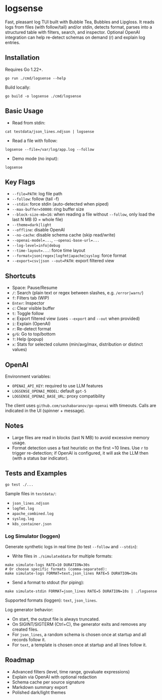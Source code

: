 # logsense

Fast, pleasant log TUI built with Bubble Tea, Bubbles and Lipgloss. It reads logs from files (with follow/tail) and/or stdin, detects format, parses into a structured table with filters, search, and inspector. Optional OpenAI integration can help re-detect schemas on demand (r) and explain log entries.

## Installation

Requires Go 1.22+.

```
go run ./cmd/logsense --help
```

Build locally:

```
go build -o logsense ./cmd/logsense
```

## Basic Usage

- Read from stdin:

```
cat testdata/json_lines.ndjson | logsense
```

- Read a file with follow:

```
logsense --file=/var/log/app.log --follow
```

- Demo mode (no input):

```
logsense
```

## Key Flags

- `--file=PATH`: log file path
- `--follow`: follow (tail -f)
- `--stdin`: force stdin (auto-detected when piped)
- `--max-buffer=50000`: ring buffer size
- `--block-size-mb=16`: when reading a file without `--follow`, only load the last N MB (0 = whole file)
- `--theme=dark|light`
- `--offline`: disable OpenAI
- `--no-cache`: disable schema cache (skip read/write)
- `--openai-model=...`, `--openai-base-url=...`
- `--log-level=info|debug`
- `--time-layout=...`: force time layout
- `--format=json|regex|logfmt|apache|syslog`: force format
- `--export=csv|json --out=PATH`: export filtered view

## Shortcuts

- Space: Pause/Resume
- `/`: Search (plain text or regex between slashes, e.g. `/error|warn/`)
- `f`: Filters tab (WIP)
- `Enter`: Inspector
- `c`: Clear visible buffer
- `t`: Toggle follow
- `e`: Export filtered view (uses `--export` and `--out` when provided)
- `i`: Explain (OpenAI)
- `r`: Re-detect format
- `g/G`: Go to top/bottom
- `?`: Help (popup)
- `x`: Stats for selected column (min/avg/max, distribution or distinct values)

## OpenAI

Environment variables:

- `OPENAI_API_KEY`: required to use LLM features
- `LOGSENSE_OPENAI_MODEL`: default `gpt-5`
- `LOGSENSE_OPENAI_BASE_URL`: proxy compatibility

The client uses `github.com/sashabaranov/go-openai` with timeouts. Calls are indicated in the UI (spinner + message).

## Notes

- Large files are read in blocks (last N MB) to avoid excessive memory usage.
- Format detection uses a fast heuristic on the first ~10 lines. Use `r` to trigger re-detection; if OpenAI is configured, it will ask the LLM then (with a status bar indicator).

## Tests and Examples

```
go test ./...
```

Sample files in `testdata/`:

- `json_lines.ndjson`
- `logfmt.log`
- `apache_combined.log`
- `syslog.log`
- `k8s_container.json`

### Log Simulator (loggen)

Generate synthetic logs in real time (to test `--follow` and `--stdin`):

- Write files in `./simulateddata` for multiple formats:

```
make simulate-logs RATE=10 DURATION=30s
# Or choose specific formats (comma-separated):
make simulate-logs FORMAT=text,json_lines RATE=5 DURATION=10s
```

- Send a format to stdout (for piping):

```
make simulate-stdin FORMAT=json_lines RATE=5 DURATION=10s | ./logsense
```

Supported formats (loggen): `text`, `json_lines`.

Log generator behavior:
- On start, the output file is always truncated.
- On SIGINT/SIGTERM (Ctrl+C), the generator exits and removes any created files.
- For `json_lines`, a random schema is chosen once at startup and all records follow it.
- For `text`, a template is chosen once at startup and all lines follow it.

## Roadmap

- Advanced filters (level, time range, govaluate expressions)
- Explain via OpenAI with optional redaction
- Schema cache per source signature
- Markdown summary export
- Polished dark/light themes
